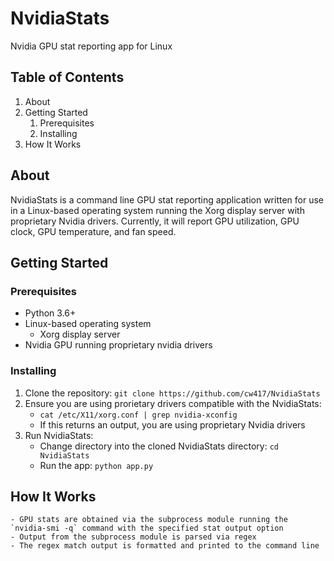# NvidiaStats
Nvidia GPU stat reporting app for Linux

## Table of Contents
1. About
2. Getting Started
    1. Prerequisites
    2. Installing
3. How It Works

## About
NvidiaStats is a command line GPU stat reporting application written for use in a Linux-based operating system running the Xorg display server with proprietary Nvidia drivers. Currently, it will report GPU utilization, GPU clock, GPU temperature, and fan speed.

## Getting Started
### Prerequisites
- Python 3.6+
- Linux-based operating system
    - Xorg display server
- Nvidia GPU running proprietary nvidia drivers

### Installing
1) Clone the repository: `git clone https://github.com/cw417/NvidiaStats`
2) Ensure you are using prorietary drivers compatible with the NvidiaStats:
    - `cat /etc/X11/xorg.conf | grep nvidia-xconfig`
    - If this returns an output, you are using proprietary Nvidia drivers
3) Run NvidiaStats: 
    - Change directory into the cloned NvidiaStats directory: `cd NvidiaStats`
    - Run the app: `python app.py`

## How It Works
    - GPU stats are obtained via the subprocess module running the `nvidia-smi -q` command with the specified stat output option
    - Output from the subprocess module is parsed via regex
    - The regex match output is formatted and printed to the command line